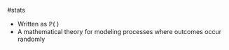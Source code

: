 #stats 
- Written as $\mathbb{P}$( )
- A mathematical theory for modeling processes where outcomes occur randomly